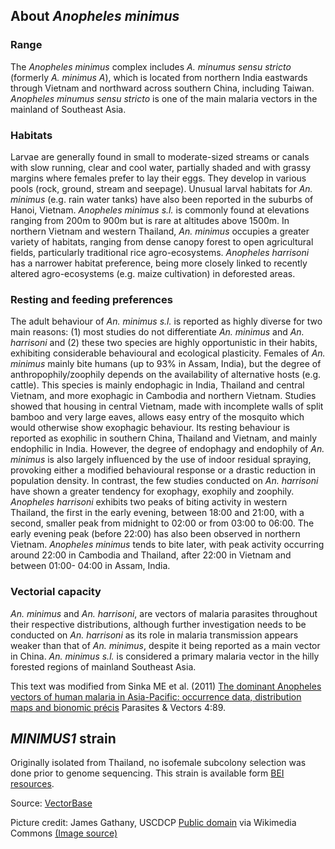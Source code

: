 About *Anopheles minimus*
-------------------------

### Range

The *Anopheles minimus* complex includes *A. minumus sensu stricto*
(formerly *A. minimus A*), which is located from northern India
eastwards through Vietnam and northward across southern China, including
Taiwan. *Anopheles minumus sensu stricto* is one of the main malaria
vectors in the mainland of Southeast Asia.

### Habitats

Larvae are generally found in small to moderate-sized streams or canals
with slow running, clear and cool water, partially shaded and with
grassy margins where females prefer to lay their eggs. They develop in
various pools (rock, ground, stream and seepage). Unusual larval
habitats for *An. minimus* (e.g. rain water tanks) have also been
reported in the suburbs of Hanoi, Vietnam. *Anopheles minimus s.l.* is
commonly found at elevations ranging from 200m to 900m but is rare at
altitudes above 1500m. In northern Vietnam and western Thailand, *An.*
*minimus* occupies a greater variety of habitats, ranging from dense
canopy forest to open agricultural fields, particularly traditional rice
agro-ecosystems. *Anopheles harrisoni* has a narrower habitat
preference, being more closely linked to recently altered
agro-ecosystems (e.g. maize cultivation) in deforested areas.

### Resting and feeding preferences

The adult behaviour of *An. minimus s.l.* is reported as highly diverse
for two main reasons: (1) most studies do not differentiate *An.
minimus* and *An. harrisoni* and (2) these two species are highly
opportunistic in their habits, exhibiting considerable behavioural and
ecological plasticity. Females of *An. minimus* mainly bite humans (up
to 93% in Assam, India), but the degree of anthropophily/zoophily
depends on the availability of alternative hosts (e.g. cattle). This
species is mainly endophagic in India, Thailand and central Vietnam, and
more exophagic in Cambodia and northern Vietnam. Studies showed that
housing in central Vietnam, made with incomplete walls of split bamboo
and very large eaves, allows easy entry of the mosquito which would
otherwise show exophagic behaviour. Its resting behaviour is reported as
exophilic in southern China, Thailand and Vietnam, and mainly endophilic
in India. However, the degree of endophagy and endophily of *An.
minimus* is also largely influenced by the use of indoor residual
spraying, provoking either a modified behavioural response or a drastic
reduction in population density. In contrast, the few studies conducted
on *An. harrisoni* have shown a greater tendency for exophagy, exophily
and zoophily. *Anopheles harrisoni* exhibits two peaks of biting
activity in western Thailand, the first in the early evening, between
18:00 and 21:00, with a second, smaller peak from midnight to 02:00 or
from 03:00 to 06:00. The early evening peak (before 22:00) has also been
observed in northern Vietnam. *Anopheles minimus* tends to bite later,
with peak activity occurring around 22:00 in Cambodia and Thailand,
after 22:00 in Vietnam and between 01:00- 04:00 in Assam, India.

### Vectorial capacity

*An. minimus* and *An. harrisoni*, are vectors of malaria parasites
throughout their respective distributions, although further
investigation needs to be conducted on *An. harrisoni* as its role in
malaria transmission appears weaker than that of *An. minimus*, despite
it being reported as a main vector in China. *An. minimus s.l.* is
considered a primary malaria vector in the hilly forested regions of
mainland Southeast Asia.

This text was modified from Sinka ME et al. (2011) [The dominant
Anopheles vectors of human malaria in Asia-Pacific: occurrence data,
distribution maps and bionomic
précis](http://www.parasitesandvectors.com/content/4/1/89) Parasites &
Vectors 4:89.

*MINIMUS1* strain
-----------------

Originally isolated from Thailand, no isofemale subcolony selection was
done prior to genome sequencing. This strain is available form [BEI
resources](http://www.beiresources.org).

Source:
[VectorBase](https://veupathdb.org/veupathdb/app/search/dataset/AllDatasets/result?filterTerm=GCA_000349025.1)

Picture credit: 
James Gathany, USCDCP [Public domain](https://commons.wikimedia.org/wiki/Main_Page) via Wikimedia Commons [(Image source)](https://commons.wikimedia.org/wiki/File:Anopheles_minimus_1.jpg)
